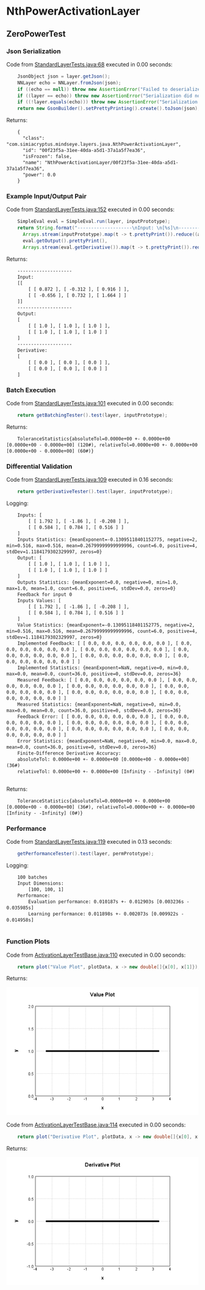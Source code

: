 # NthPowerActivationLayer
## ZeroPowerTest
### Json Serialization
Code from [StandardLayerTests.java:68](../../../../../../../../src/main/java/com/simiacryptus/mindseye/test/StandardLayerTests.java#L68) executed in 0.00 seconds: 
```java
    JsonObject json = layer.getJson();
    NNLayer echo = NNLayer.fromJson(json);
    if ((echo == null)) throw new AssertionError("Failed to deserialize");
    if ((layer == echo)) throw new AssertionError("Serialization did not copy");
    if ((!layer.equals(echo))) throw new AssertionError("Serialization not equal");
    return new GsonBuilder().setPrettyPrinting().create().toJson(json);
```

Returns: 

```
    {
      "class": "com.simiacryptus.mindseye.layers.java.NthPowerActivationLayer",
      "id": "00f23f5a-31ee-40da-a5d1-37a1a5f7ea36",
      "isFrozen": false,
      "name": "NthPowerActivationLayer/00f23f5a-31ee-40da-a5d1-37a1a5f7ea36",
      "power": 0.0
    }
```



### Example Input/Output Pair
Code from [StandardLayerTests.java:152](../../../../../../../../src/main/java/com/simiacryptus/mindseye/test/StandardLayerTests.java#L152) executed in 0.00 seconds: 
```java
    SimpleEval eval = SimpleEval.run(layer, inputPrototype);
    return String.format("--------------------\nInput: \n[%s]\n--------------------\nOutput: \n%s\n--------------------\nDerivative: \n%s",
      Arrays.stream(inputPrototype).map(t -> t.prettyPrint()).reduce((a, b) -> a + ",\n" + b).get(),
      eval.getOutput().prettyPrint(),
      Arrays.stream(eval.getDerivative()).map(t -> t.prettyPrint()).reduce((a, b) -> a + ",\n" + b).get());
```

Returns: 

```
    --------------------
    Input: 
    [[
    	[ [ 0.872 ], [ -0.312 ], [ 0.916 ] ],
    	[ [ -0.656 ], [ 0.732 ], [ 1.664 ] ]
    ]]
    --------------------
    Output: 
    [
    	[ [ 1.0 ], [ 1.0 ], [ 1.0 ] ],
    	[ [ 1.0 ], [ 1.0 ], [ 1.0 ] ]
    ]
    --------------------
    Derivative: 
    [
    	[ [ 0.0 ], [ 0.0 ], [ 0.0 ] ],
    	[ [ 0.0 ], [ 0.0 ], [ 0.0 ] ]
    ]
```



### Batch Execution
Code from [StandardLayerTests.java:101](../../../../../../../../src/main/java/com/simiacryptus/mindseye/test/StandardLayerTests.java#L101) executed in 0.00 seconds: 
```java
    return getBatchingTester().test(layer, inputPrototype);
```

Returns: 

```
    ToleranceStatistics{absoluteTol=0.0000e+00 +- 0.0000e+00 [0.0000e+00 - 0.0000e+00] (120#), relativeTol=0.0000e+00 +- 0.0000e+00 [0.0000e+00 - 0.0000e+00] (60#)}
```



### Differential Validation
Code from [StandardLayerTests.java:109](../../../../../../../../src/main/java/com/simiacryptus/mindseye/test/StandardLayerTests.java#L109) executed in 0.16 seconds: 
```java
    return getDerivativeTester().test(layer, inputPrototype);
```
Logging: 
```
    Inputs: [
    	[ [ 1.792 ], [ -1.86 ], [ -0.208 ] ],
    	[ [ 0.584 ], [ 0.784 ], [ 0.516 ] ]
    ]
    Inputs Statistics: {meanExponent=-0.13095118401152775, negative=2, min=0.516, max=0.516, mean=0.26799999999999996, count=6.0, positive=4, stdDev=1.1184179302329997, zeros=0}
    Output: [
    	[ [ 1.0 ], [ 1.0 ], [ 1.0 ] ],
    	[ [ 1.0 ], [ 1.0 ], [ 1.0 ] ]
    ]
    Outputs Statistics: {meanExponent=0.0, negative=0, min=1.0, max=1.0, mean=1.0, count=6.0, positive=6, stdDev=0.0, zeros=0}
    Feedback for input 0
    Inputs Values: [
    	[ [ 1.792 ], [ -1.86 ], [ -0.208 ] ],
    	[ [ 0.584 ], [ 0.784 ], [ 0.516 ] ]
    ]
    Value Statistics: {meanExponent=-0.13095118401152775, negative=2, min=0.516, max=0.516, mean=0.26799999999999996, count=6.0, positive=4, stdDev=1.1184179302329997, zeros=0}
    Implemented Feedback: [ [ 0.0, 0.0, 0.0, 0.0, 0.0, 0.0 ], [ 0.0, 0.0, 0.0, 0.0, 0.0, 0.0 ], [ 0.0, 0.0, 0.0, 0.0, 0.0, 0.0 ], [ 0.0, 0.0, 0.0, 0.0, 0.0, 0.0 ], [ 0.0, 0.0, 0.0, 0.0, 0.0, 0.0 ], [ 0.0, 0.0, 0.0, 0.0, 0.0, 0.0 ] ]
    Implemented Statistics: {meanExponent=NaN, negative=0, min=0.0, max=0.0, mean=0.0, count=36.0, positive=0, stdDev=0.0, zeros=36}
    Measured Feedback: [ [ 0.0, 0.0, 0.0, 0.0, 0.0, 0.0 ], [ 0.0, 0.0, 0.0, 0.0, 0.0, 0.0 ], [ 0.0, 0.0, 0.0, 0.0, 0.0, 0.0 ], [ 0.0, 0.0, 0.0, 0.0, 0.0, 0.0 ], [ 0.0, 0.0, 0.0, 0.0, 0.0, 0.0 ], [ 0.0, 0.0, 0.0, 0.0, 0.0, 0.0 ] ]
    Measured Statistics: {meanExponent=NaN, negative=0, min=0.0, max=0.0, mean=0.0, count=36.0, positive=0, stdDev=0.0, zeros=36}
    Feedback Error: [ [ 0.0, 0.0, 0.0, 0.0, 0.0, 0.0 ], [ 0.0, 0.0, 0.0, 0.0, 0.0, 0.0 ], [ 0.0, 0.0, 0.0, 0.0, 0.0, 0.0 ], [ 0.0, 0.0, 0.0, 0.0, 0.0, 0.0 ], [ 0.0, 0.0, 0.0, 0.0, 0.0, 0.0 ], [ 0.0, 0.0, 0.0, 0.0, 0.0, 0.0 ] ]
    Error Statistics: {meanExponent=NaN, negative=0, min=0.0, max=0.0, mean=0.0, count=36.0, positive=0, stdDev=0.0, zeros=36}
    Finite-Difference Derivative Accuracy:
    absoluteTol: 0.0000e+00 +- 0.0000e+00 [0.0000e+00 - 0.0000e+00] (36#)
    relativeTol: 0.0000e+00 +- 0.0000e+00 [Infinity - -Infinity] (0#)
    
```

Returns: 

```
    ToleranceStatistics{absoluteTol=0.0000e+00 +- 0.0000e+00 [0.0000e+00 - 0.0000e+00] (36#), relativeTol=0.0000e+00 +- 0.0000e+00 [Infinity - -Infinity] (0#)}
```



### Performance
Code from [StandardLayerTests.java:119](../../../../../../../../src/main/java/com/simiacryptus/mindseye/test/StandardLayerTests.java#L119) executed in 0.13 seconds: 
```java
    getPerformanceTester().test(layer, permPrototype);
```
Logging: 
```
    100 batches
    Input Dimensions:
    	[100, 100, 1]
    Performance:
    	Evaluation performance: 0.010187s +- 0.012903s [0.003236s - 0.035985s]
    	Learning performance: 0.011898s +- 0.002073s [0.009922s - 0.014958s]
    
```

### Function Plots
Code from [ActivationLayerTestBase.java:110](../../../../../../../../src/test/java/com/simiacryptus/mindseye/layers/java/ActivationLayerTestBase.java#L110) executed in 0.00 seconds: 
```java
    return plot("Value Plot", plotData, x -> new double[]{x[0], x[1]});
```

Returns: 

![Result](etc/test.673.png)



Code from [ActivationLayerTestBase.java:114](../../../../../../../../src/test/java/com/simiacryptus/mindseye/layers/java/ActivationLayerTestBase.java#L114) executed in 0.00 seconds: 
```java
    return plot("Derivative Plot", plotData, x -> new double[]{x[0], x[2]});
```

Returns: 

![Result](etc/test.674.png)



